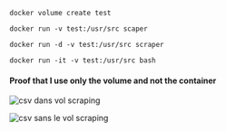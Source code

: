 ```
docker volume create test
```

```
docker run -v test:/usr/src scaper
```

```
docker run -d -v test:/usr/src scraper
```

```
docker run -it -v test:/usr/src bash
```

#### Proof that I use only the volume and not the container


![csv dans vol scraping](https://github.com/AxelML2/docker-1/assets/140382386/60d9aec9-9e38-4b2b-aa18-e4aa2221b327)


![csv sans le vol scraping](https://github.com/AxelML2/docker-1/assets/140382386/43b22061-222f-4b94-b98d-17555aa8243f)
